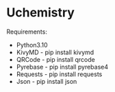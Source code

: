 # Uchemistry
 
Requirements:
* Python3.10
* KivyMD - pip install kivymd
* QRCode - pip install qrcode
* Pyrebase - pip install pyrebase4
* Requests - pip install requests
* Json - pip install json
